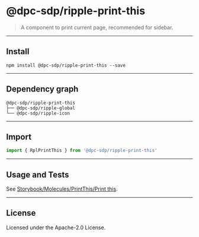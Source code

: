 <!-- GENERATED_DOCS -->
# @dpc-sdp/ripple-print-this

> A component to print current page, recommended for sidebar.

--------------------------------------------------------------------------------

## Install

```shell
npm install @dpc-sdp/ripple-print-this --save
```

--------------------------------------------------------------------------------

## Dependency graph

```shell
@dpc-sdp/ripple-print-this
├── @dpc-sdp/ripple-global
└── @dpc-sdp/ripple-icon
```

--------------------------------------------------------------------------------

## Import

```js
import { RplPrintThis } from '@dpc-sdp/ripple-print-this'
```

--------------------------------------------------------------------------------

## Usage and Tests

See [Storybook/Molecules/PrintThis/Print this](https://ripple.sdp.vic.gov.au/?path=/story/molecules-printthis--print-this).

--------------------------------------------------------------------------------

## License

Licensed under the Apache-2.0 License.

<!-- /GENERATED_DOCS -->
